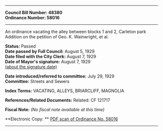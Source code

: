 * * * * *  
  
**Council Bill Number: [](#h0)[](#h2)48380**   
**Ordinance Number: 58016**  
  
* * * * *  
  
An ordinance vacating the alley between blocks 1 and 2, Carleton park Addition on the petition of Geo. K. Wainwright, et al.  
  
**Status:** Passed   
**Date passed by Full Council:** August 5, 1929   
**Date filed with the City Clerk:** August 7, 1929   
**Date of Mayor's signature:** August 7, 1929   
[(about the signature date)](/~public/approvaldate.htm)   
  
  
**Date introduced/referred to committee:** July 29, 1929   
**Committee:** Streets and Sewers   
  
**Index Terms:** VACATING, ALLEYS, BRIARCLIFF, MAGNOLIA  
  
**References/Related Documents:** Related: CF 121717  
  
**Fiscal Note:** *(No fiscal note available at this time)*  
  
**Electronic Copy: ** [PDF scan of Ordinance No. 58016](/~archives/Ordinances/Ord_58016.pdf)  
  
* * * * *  
